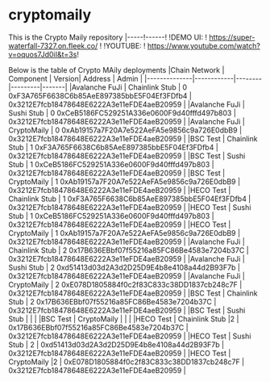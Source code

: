 # cryptomaily
This is the Crypto Maily repository 
|-----!------!
!DEMO UI: ! https://super-waterfall-7327.on.fleek.co/ !
!YOUTUBE: ! https://www.youtube.com/watch?v=oquos7Jd0iI&t=3s!

Below is the table of Crypto MAily deployments 
|Chain Network |	Component |	Version| Address | Admin |
|--------------|------------|--------|---------|-------|
|Avalanche	FuJi |	Chainlink Stub |	0	0xF3A765F6638C6b85AeE897385bbE5F04Ef3FDfb4 |	0x3212E7fcb18478648E6222A3e11eFDE4aeB20959 |
|Avalanche	FuJi |	Sushi Stub |	0	0xCeB5186FC529251A336e0600F9d40fffd497b803 |	0x3212E7fcb18478648E6222A3e11eFDE4aeB20959 |
|Avalanche	FuJi |	CryptoMaily |	0	0xAb19157a7F20A7e522AeFA5e9856c9a726E0dbB9 |	0x3212E7fcb18478648E6222A3e11eFDE4aeB20959 |
|BSC	Test |	Chainlink Stub |	1	0xF3A765F6638C6b85AeE897385bbE5F04Ef3FDfb4 |	0x3212E7fcb18478648E6222A3e11eFDE4aeB20959 |
|BSC	Test |	Sushi Stub |	1	0xCeB5186FC529251A336e0600F9d40fffd497b803 |	0x3212E7fcb18478648E6222A3e11eFDE4aeB20959 |
|BSC	Test |	CryptoMaily |	1	0xAb19157a7F20A7e522AeFA5e9856c9a726E0dbB9 |	0x3212E7fcb18478648E6222A3e11eFDE4aeB20959 |
|HECO	Test |	Chainlink Stub |	1	0xF3A765F6638C6b85AeE897385bbE5F04Ef3FDfb4 |	0x3212E7fcb18478648E6222A3e11eFDE4aeB20959 |
|HECO	Test |	Sushi Stub |	1	0xCeB5186FC529251A336e0600F9d40fffd497b803 |	0x3212E7fcb18478648E6222A3e11eFDE4aeB20959 |
|HECO	Test |	CryptoMaily |	1	0xAb19157a7F20A7e522AeFA5e9856c9a726E0dbB9 |	0x3212E7fcb18478648E6222A3e11eFDE4aeB20959 |
|Avalanche 	FuJi |	Chainlink Stub | 2	0x17B636EBbf07f55216a85FC86Be4583e7204b37C |	0x3212E7fcb18478648E6222A3e11eFDE4aeB20959 |
|Avalanche	FuJi |	Sushi Stub |	2	0xd51413d03d2A3d2D25D9E4b8e4108a44d2B93F7b |	0x3212E7fcb18478648E6222A3e11eFDE4aeB20959 |
|Avalanche	FuJi |	CryptoMaily |	2	0xE078D1805884f0c2f83C833c38DD1837cb248c7F |	0x3212E7fcb18478648E6222A3e11eFDE4aeB20959 |
|BSC	Test |	Chainlink Stub |	2	0x17B636EBbf07f55216a85FC86Be4583e7204b37C |	0x3212E7fcb18478648E6222A3e11eFDE4aeB20959 |
|BSC	Test |	Sushi Stub		| | 	|
|BSC	Test |	CryptoMaily	 | |		| 
|HECO	Test |	Chainlink Stub |2 |	0x17B636EBbf07f55216a85FC86Be4583e7204b37C |	0x3212E7fcb18478648E6222A3e11eFDE4aeB20959 |
|HECO	Test |	Sushi Stub |	2 |	0xd51413d03d2A3d2D25D9E4b8e4108a44d2B93F7b |	0x3212E7fcb18478648E6222A3e11eFDE4aeB20959 |
|HECO	Test |	CryptoMaily	|2 |	0xE078D1805884f0c2f83C833c38DD1837cb248c7F |	0x3212E7fcb18478648E6222A3e11eFDE4aeB20959 |
